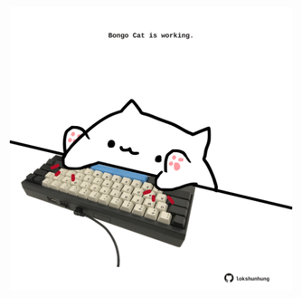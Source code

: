 <!-- built at 28/01/2025, 24:01:32 UTC -->
<p align="center">
  <img width="500" height="500" src="./ReadmeImage.svg">
</p>
